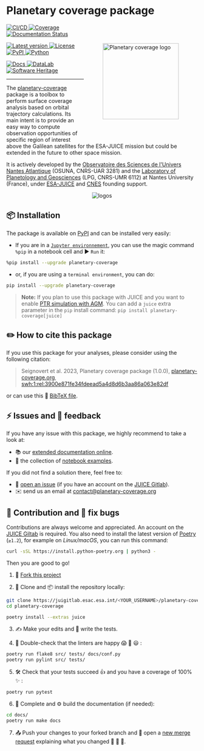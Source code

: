 Planetary coverage package
==========================

<img src="https://docs.planetary-coverage.org/en/1.0.0/_static/planetary-coverage-logo.svg" align="right" hspace="50" vspace="50" height="200" alt="Planetary coverage logo">

[
    ![CI/CD](https://juigitlab.esac.esa.int/python/planetary-coverage/badges/main/pipeline.svg)
    ![Coverage](https://juigitlab.esac.esa.int/python/planetary-coverage/badges/main/coverage.svg)
](https://juigitlab.esac.esa.int/python/planetary-coverage/pipelines/main/latest)
[
    ![Documentation Status](https://readthedocs.org/projects/planetary-coverage/badge/?version=latest)
](https://readthedocs.org/projects/planetary-coverage/builds/)

[
    ![Latest version](https://img.shields.io/pypi/v/planetary-coverage.svg?label=Latest%20release&color=lightgrey)
](https://juigitlab.esac.esa.int/python/planetary-coverage/-/tags)
[
    ![License](https://img.shields.io/pypi/l/planetary-coverage.svg?color=lightgrey&label=License)
](https://juigitlab.esac.esa.int/python/planetary-coverage/-/blob/main/LICENSE.md)
[
    ![PyPI](https://img.shields.io/badge/PyPI-planetary--coverage-blue?logo=Python&logoColor=white)
    ![Python](https://img.shields.io/pypi/pyversions/planetary-coverage.svg?label=Python&logo=Python&logoColor=white)
](https://docs.planetary-coverage.org/pypi)

[
    ![Docs](https://img.shields.io/badge/Docs-planetary--coverage.univ--nantes.fr-blue?&color=orange&logo=Read%20The%20Docs&logoColor=white)
](https://docs.planetary-coverage.org)
[
    ![DataLab](https://img.shields.io/badge/Datalab-datalabs.esa.int-blue?&color=orange&logo=Jupyter&logoColor=white)
](https://docs.planetary-coverage.org/datalab)
[
    ![Software Heritage](https://archive.softwareheritage.org/badge/origin/https://juigitlab.esac.esa.int/python/planetary-coverage/)
](https://docs.planetary-coverage.org/swh)

---

The [planetary-coverage](https://docs.planetary-coverage.org)
package is a toolbox to perform surface coverage analysis based on orbital trajectory calculations.
Its main intent is to provide an easy way to compute observation
opportunities of specific region of interest above the Galilean
satellites for the ESA-JUICE mission but could be extended in the
future to other space mission.

It is actively developed by the
[Observatoire des Sciences de l'Univers Nantes Atlantique](https://osuna.univ-nantes.fr)
(OSUNA, CNRS-UAR 3281) and the
[Laboratory of Planetology and Geosciences](https://lpg-umr6112.fr)
(LPG, CNRS-UMR 6112) at Nantes University (France), under
[ESA-JUICE](https://sci.esa.int/web/juice) and [CNES](https://cnes.fr) founding support.

<p align="center">
  <img src="https://docs.planetary-coverage.org/en/1.0.0/_images/logos.png" alt="logos"/>
</p>

📦 Installation
---------------

The package is available on [PyPI](https://pypi.org/project/planetary-coverage/) and can be installed very easily:

- If you are in a [`Jupyter environnement`](https://jupyter.org/), you can use the magic command `%pip` in a notebook cell and ▶️ `Run` it:
```bash
%pip install --upgrade planetary-coverage
```

- or, if you are using a `terminal environment`, you can do:
```bash
pip install --upgrade planetary-coverage
```

> __Note:__ If you plan to use this package with JUICE and you want to enable [PTR simulation with AGM](https://esa-ptr.readthedocs.io/).
> You can add a `juice` extra parameter in the `pip` install command: `pip install planetary-coverage[juice]`


✏️ How to cite this package
---------------------------

If you use this package for your analyses, please consider using the following citation:

> Seignovert et al. 2023,
> Planetary coverage package (1.0.0),
> [planetary-coverage.org](https://docs.planetary-coverage.org/en/1.0.0/),
> [swh:1:rel:3900e871fe34fdeead5a4d8d6b3aa86a063e82df](https://archive.softwareheritage.org/browse/origin/directory/?origin_url=https://juigitlab.esac.esa.int/python/planetary-coverage&release=1.0.0)

or can use this 📙 [BibTeX file](https://juigitlab.esac.esa.int/python/planetary-coverage/-/raw/main/planetary-coverage.bib?inline=false).


⚡️ Issues and 💬 feedback
-------------------------

If you have any issue with this package, we highly recommend to take a look at:

- 📚 our [extended documentation online](https://docs.planetary-coverage.org/).
- 📓 the collection of [notebook examples](https://juigitlab.esac.esa.int/notebooks/planetary-coverage).

If you did not find a solution there, feel free to:

- 📝 [open an issue](https://juigitlab.esac.esa.int/python/planetary-coverage/-/issues/new) (if you have an account on the [JUICE Gitlab](https://juigitlab.esac.esa.int/python/planetary-coverage)).
- ✉️ send us an email at [&#99;&#111;&#110;&#116;&#97;&#99;&#116;&#64;&#112;&#108;&#97;&#110;&#101;&#116;&#97;&#114;&#121;&#45;&#99;&#111;&#118;&#101;&#114;&#97;&#103;&#101;&#46;&#111;&#114;&#103;](&#109;&#97;&#105;&#108;&#116;&#111;&#58;&#99;&#111;&#110;&#116;&#97;&#99;&#116;&#64;&#112;&#108;&#97;&#110;&#101;&#116;&#97;&#114;&#121;&#45;&#99;&#111;&#118;&#101;&#114;&#97;&#103;&#101;&#46;&#111;&#114;&#103;
)


🎨 Contribution and 🐛 fix bugs
-------------------------------

Contributions are always welcome and appreciated.
An account on the [JUICE Giltab](https://juigitlab.esac.esa.int/python/planetary-coverage) is required.
You also need to install the latest version of [Poetry](https://python-poetry.org/docs/) (`≥1.2`), for example on _Linux/macOS_, you can run this command:

```bash
curl -sSL https://install.python-poetry.org | python3 -
```

Then you are good to go!

1. 🍴 [Fork this project](https://juigitlab.esac.esa.int/python/planetary-coverage/-/forks/new)

2. 🐑 Clone and 📦 install the repository locally:

```bash
git clone https://juigitlab.esac.esa.int/<YOUR_USERNAME>/planetary-coverage
cd planetary-coverage

poetry install --extras juice
```

3. ✍️ Make your edits and 🚧 write the tests.

4. 🚦 Double-check that the linters are happy 😱 🤔 😃 :
```bash
poetry run flake8 src/ tests/ docs/conf.py
poetry run pylint src/ tests/
```

5. 🛠 Check that your tests succeed 👍 and you have a coverage of 100% ✨ :

```bash
poetry run pytest
```

6. 📖 Complete and ⚙️ build the documentation (if needed):
```bash
cd docs/
poetry run make docs
```

7. 📤 Push your changes to your forked branch and 🚀 open a [new merge request](https://juigitlab.esac.esa.int/python/planetary-coverage/-/merge_requests/new) explaining what you changed 🙌 👏 💪.
